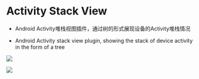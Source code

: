 # Activity Stack View

* Android Activity堆栈视图插件，通过树的形式展现设备的Activity堆栈情况

* Android Activity stack view plugin, showing the stack of device activity in the form of a tree


![](https://upload-images.jianshu.io/upload_images/6753190-9b7d77faff3e9524.PNG?imageMogr2/auto-orient/strip%7CimageView2/2/w/1240)

![](https://upload-images.jianshu.io/upload_images/6753190-d99b6598648302d9.PNG?imageMogr2/auto-orient/strip%7CimageView2/2/w/1240)
